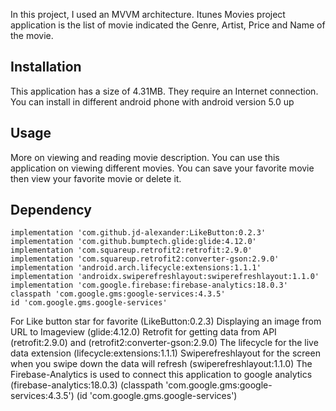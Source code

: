 In this project, I used an MVVM architecture. Itunes Movies project application is the list of movie indicated the Genre, Artist, Price and Name of the movie.


## Installation

This application has a size of 4.31MB. They require an Internet connection. You can install in different android phone with android version 5.0 up

## Usage

More on viewing and reading movie description. You can use this application on viewing different movies. You can save your favorite movie then view your favorite movie or delete it.

## Dependency

    implementation 'com.github.jd-alexander:LikeButton:0.2.3'
    implementation 'com.github.bumptech.glide:glide:4.12.0'
    implementation 'com.squareup.retrofit2:retrofit:2.9.0'
    implementation 'com.squareup.retrofit2:converter-gson:2.9.0'
    implementation 'android.arch.lifecycle:extensions:1.1.1'
    implementation 'androidx.swiperefreshlayout:swiperefreshlayout:1.1.0'
    implementation 'com.google.firebase:firebase-analytics:18.0.3'
    classpath 'com.google.gms:google-services:4.3.5'
    id 'com.google.gms.google-services'


For Like button star for favorite (LikeButton:0.2.3)
Displaying an image from URL to Imageview (glide:4.12.0)
Retrofit for getting data from API (retrofit:2.9.0) and (retrofit2:converter-gson:2.9.0)
The lifecycle for the live data extension (lifecycle:extensions:1.1.1)
Swiperefreshlayout for the screen when you swipe down the data will refresh (swiperefreshlayout:1.1.0)
The Firebase-Analytics is used to connect this application to google analytics (firebase-analytics:18.0.3) (classpath 'com.google.gms:google-services:4.3.5') (id 'com.google.gms.google-services')
